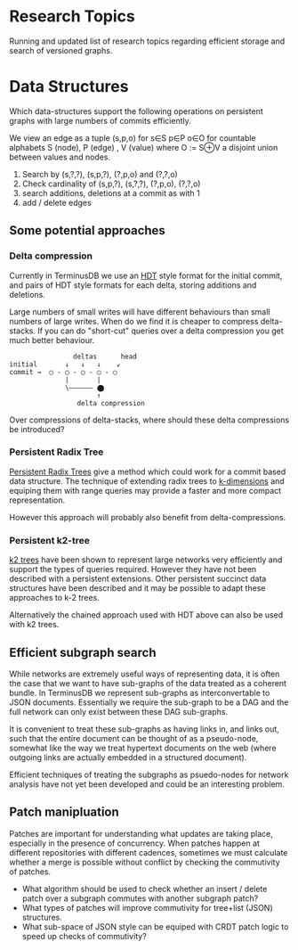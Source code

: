 # Research Topics

Running and updated list of research topics regarding efficient
storage and search of versioned graphs.

# Data Structures

Which data-structures support the following operations on persistent
graphs with large numbers of commits efficiently.

We view an edge as a tuple (s,p,o) for s∈S p∈P o∈O for countable
alphabets S (node), P (edge) , V (value) where O := S⊕V a disjoint
union between values and nodes.

1. Search by (s,?,?), (s,p,?), (?,p,o) and (?,?,o)
2. Check cardinality of (s,p,?), (s,?,?), (?,p,o), (?,?,o)
3. search additions, deletions at a commit as with 1
4. add / delete edges

## Some potential approaches

### Delta compression

Currently in TerminusDB we use an
[HDT](https://en.wikipedia.org/wiki/HDT_(data_format)) style format
for the initial commit, and pairs of HDT style formats for each delta,
storing additions and deletions.

Large numbers of small writes will have different behaviours than
small numbers of large writes. When do we find it is cheaper to
compress delta-stacks. If you can do "short-cut" queries over a delta
compression you get much better behaviour.

```
                deltas      head
initial       ↓   ↓   ↓    ↙
commit →  ◯ - ◯ - ◯ - ◯ - ◯
              |       |
              \―――――― ⬤
                      ↑
                 delta compression

```

Over compressions of delta-stacks, where should these delta
compressions be introduced?

### Persistent Radix Tree

[Persistent Radix Trees](https://ankurdave.com/dl/part-tr.pdf) give a
method which could work for a commit based data structure. The
technique of extending radix trees to
[k-dimensions](https://www.cs.umd.edu/~hjs/mkbook/chapter1.pdf) and
equiping them with range queries may provide a faster and more compact
representation.

However this approach will probably also benefit from delta-compressions.

### Persistent k2-tree

[k2 trees](https://arxiv.org/abs/2002.11622) have been shown to
represent large networks very efficiently and support the types of
queries required. However they have not been described with a
persistent extensions. Other persistent succinct data structures have
been described and it may be possible to adapt these approaches to k-2
trees.

Alternatively the chained approach used with HDT above can also be
used with k2 trees.

## Efficient subgraph search

While networks are extremely useful ways of representing data, it is
often the case that we want to have sub-graphs of the data treated as
a coherent bundle. In TerminusDB we represent sub-graphs as
interconvertable to JSON documents. Essentially we require the
sub-graph to be a DAG and the full network can only exist between
these DAG sub-graphs.

It is convenient to treat these sub-graphs as having links in, and
links out, such that the entire document can be thought of as a
pseudo-node, somewhat like the way we treat hypertext documents on the
web (where outgoing links are actually embedded in a structured
document).

Efficient techniques of treating the subgraphs as psuedo-nodes for
network analysis have not yet been developed and could be an
interesting problem.

## Patch manipluation

Patches are important for understanding what updates are taking place,
especially in the presence of concurrency. When patches happen at
different repositories with different cadences, sometimes we must
calculate whether a merge is possible without conflict by checking the
commutivity of patches.

- What algorithm should be used to check whether an insert / delete
  patch over a subgraph commutes with another subgraph patch?
- What types of patches will improve commutivity for tree+list (JSON)
  structures.
- What sub-space of JSON style can be equiped with CRDT patch logic to
  speed up checks of commutivity?
